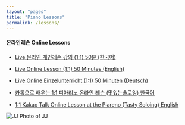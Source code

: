 ```yaml
---
layout: "pages"
title: "Piano Lessons"
permalink: /lessons/
---
```


#### 온라인레슨 Online Lessons
  
 - <a href="/lessons/onlinelesson-korean"> Live 온라인 개인레슨 강의 (1:1)  50분 (한국어)</a>
 - <a href="/lessons/onlinelesson-eng">Live Online Lesson (1:1) 50 Minutes (English)</a>
 - <a href="/lessons/onlinelesson-deutsch">Live Online Einzelunterricht (1:1) 50 Minuten (Deutsch)</a>
 - <a href="https://www.piareno.com/product/jj_1kor
">카톡으로 배우는 1:1 피아리노 온라인 레슨 (맛있는솔로잉) 한국어<a/> 
   
 - <a href="https://www.sixshop.com/piareno_en/product/JJ_1">1:1 Kakao Talk Online Lesson at the Piareno (Tasty Soloing) English<a/>
  
  <img src="https://jjmusic-online.github.io/assets/images/Screenshotall.jpeg" alt="JJ Photo of JJ"
	title="Photo of JJ" style="min-width: 150px" />
 
